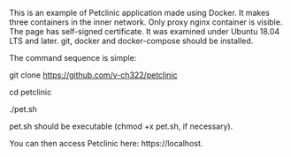 This is an example of Petclinic application made using Docker.
It makes three containers in the inner network.
Only proxy nginx container is visible. The page  has
self-signed certificate.
It was examined under Ubuntu 18.04 LTS and later.
git, docker and docker-compose should be installed.

The command sequence is simple:

git clone https://github.com/v-ch322/petclinic 

cd petclinic

./pet.sh


pet.sh should be executable (chmod +x pet.sh, if necessary).

You can then access Petclinic here: https://localhost.
